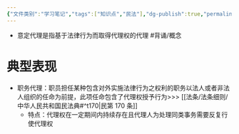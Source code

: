 ```yaml
---
{"文件类别":"学习笔记","tags":["知识点","民法"],"dg-publish":true,"permalink":"/学习笔记studyup/知识点cheese/意定代理/","dgPassFrontmatter":true,"created":"2024-07-31T16:07:34.172+08:00","updated":"2024-10-25T12:38:37.520+08:00"}
---
```


- 意定代理是指基于法律行为而取得代理权的代理 #背诵/概念 
# 典型表现
- 职务代理：职员担任某种包含对外实施法律行为之权利的职务以法人或者非法人组织的任命为前提，此项任命包含了代理权授予行为>>> [[法条/法条细则/中华人民共和国民法典#^t170\|民第 170 条]]
	- 特点：代理权在一定期间内持续存在且代理人为处理同类事务需要反复行使代理权


